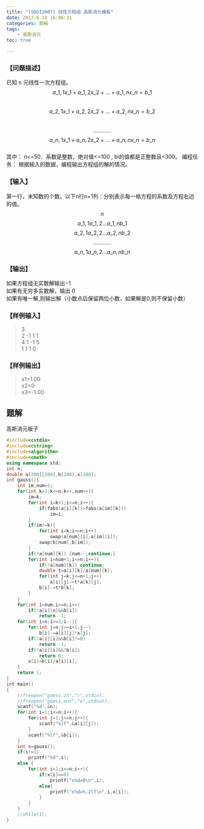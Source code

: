 ```yaml
---
title: "[SDOI2007] 线性方程组 高斯消元模板"
date: 2017-6-19 16:06:31
categories: 题解
tags:
    - 高斯消元
toc: true

---
```


### 【问题描述】
已知 n 元线性一次方程组。  
$$ a\_{1,1}x\_1+a\_{1,2}x\_2+…+a\_{1,n}x\_n=b\_1 $$  
$$ a\_{2,1}x\_1+a\_{2,2}x\_2+…+a\_{2,n}x\_n=b\_2 $$  
$$…………$$ 
$$ a\_{n,1}x\_1+a\_{n,2}x\_2+…+a\_{n,n}x\_n=b\_n $$  
其中： n<=50．系数是整数，绝对值<=100 , bi的值都是正整数且<300。
编程任务：
根据输入的数据，编程输出方程组的解的情况。

<!--more-->   
### 【输入】
第一行，未知数的个数。以下n行n+1列：分别表示每一格方程的系数及方程右边的值。
$$ n $$
$$ a\_{1,1} a\_{1,2} … a\_{1,n} b\_1 $$
$$ a\_{2,1} a\_{2,2} … a\_{2,n} b\_2 $$
$$…………$$
$$ a\_{n,1} a\_{n,2} … a\_{n,n} b\_n $$

### 【输出】
如果方程组无实数解输出−1  
如果有无穷多实数解，输出 0  
如果有唯一解,则输出解（小数点后保留两位小数，如果解是0,则不保留小数）  
### 【样例输入】
>3  
2 -1 1 1  
4 1 -1 5  
1 1 1 0  

### 【样例输出】
>x1=1.00  
x2=0  
x3=-1.00  

## 题解
高斯消元板子

```c++
#include<cstdio>
#include<cstring>
#include<algorithm>
#include<cmath>
using namespace std;
int n;
double a[200][200],b[200],x[200];
int gauss(){
    int im,num=1;
    for(int k=1;k<=n;k++,num++){
        im=k;
        for(int i=k+1;i<=n;i++){
            if(fabs(a[i][k])>fabs(a[im][k]))
                im=i;
        }
        if(im!=k){
            for(int i=k;i<=n;i++)
                swap(a[num][i],a[im][i]);
            swap(b[num],b[im]);
        }
        if(!a[num][k]) {num--;continue;}
        for(int i=num+1;i<=n;i++){
            if(!a[num][k]) continue;
            double t=a[i][k]/a[num][k];
            for(int j=k;j<=n+1;j++)
                a[i][j]-=t*a[k][j];
            b[i]-=t*b[k];
        }
    }
    for(int i=num;i<=n;i++)
        if(!a[i][n]&&b[i])
            return -1;
    for(int i=n;i>=1;i--){
        for(int j=n;j>=i+1;j--)
            b[i]-=a[i][j]*x[j];
        if(!a[i][i]&&b[i]!=0)
            return -1;
        if(!a[i][i]&&!b[i])
            return 0;
        x[i]=b[i]/a[i][i];
    }
    return 1;
}
int main()
{
    //freopen("gaess.in","r",stdin);
    //freopen("gaess.out","w",stdout);
    scanf("%d",&n);
    for(int i=1;i<=n;i++){
        for(int j=1;j<=n;j++){
            scanf("%lf",&a[i][j]);
        }
        scanf("%lf",&b[i]);
    }
    int s=gauss();
    if(s!=1)
        printf("%d",s);
    else {
        for(int i=1;i<=n;i++){
            if(x[i]==0)
                printf("x%d=0\n",i);
            else{
                printf("x%d=%.2lf\n",i,x[i]);
            }
        }
    }
    //while(1);
}
```